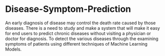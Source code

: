 # Disease-Symptom-Prediction
An early diagnosis of disease may control the death rate caused by those diseases. There is a need to study and make a system that will make it easy for end users to predict chronic diseases without visiting a physician or doctor for diagnosis. To detect the various diseases through the examining symptoms of patients using different techniques of Machine Learning Models. 
